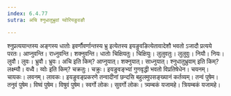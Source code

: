 ```yaml
---
index: 6.4.77
sutra: अचि श्नुधातुभ्रुवां य्वोरियङुवङौ

---
```

श्नुप्रत्ययान्तस्य अङ्गस्य धातोः इवर्णौवर्णान्तस्य भ्रु इत्येतस्य इयङुवङित्येतावादेशौ भवतो ऽजादौ प्रत्यये परतः। आप्नुवन्ति। राध्नुवन्ति। शक्नुवन्ति। धातोः चिक्षियतुः। चिक्षियुः। लुलुवतुः। लुलुवुः। नियौ। नियः। लुवौ। लुवः। भ्रुवौ। भ्रुवः। अचि इति किम्? आप्नुयात्। शक्नुयात्। साध्नुयात्। श्नुधातुभ्रुवाम् इति किम्? लक्ष्म्यौ। वध्वै। य्वोः इति किम्? चक्रतुः। चक्रुः। इयङुवङ्भ्यां गुणवृद्धी भवतो विप्रतिषेधेन। चयनम्। चायकः। लवनम्। लावकः। इयङुवङ्प्रकरणे तन्वादीनां छन्दसि बहुलमुपसङ्ख्यानं कर्तव्यम्। तन्वं पुषेम। तनुवं पुषेम। विष्वं पुषेम। विषुवं पुषेम। स्वर्गो लोकः। सुवर्गो लोकः। त्र्यम्बकं यजामहे। त्रियम्बकं यजामहे।